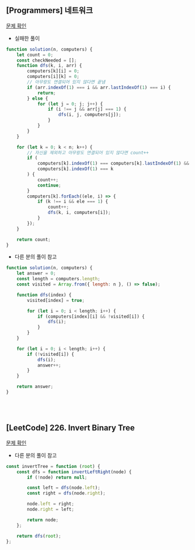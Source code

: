 ## [Programmers] 네트워크

[문제 확인](https://school.programmers.co.kr/learn/courses/30/lessons/43162#)

-   실패한 풀이

```js
function solution(n, computers) {
    let count = 0;
    const checkNeeded = [];
    function dfs(k, i, arr) {
        computers[k][i] = 0;
        computers[i][k] = 0;
        // 아무랑도 연결되어 있지 않다면 끝냄
        if (arr.indexOf(1) === i && arr.lastIndexOf(1) === i) {
            return;
        } else {
            for (let j = 0; j; j++) {
                if (i !== j && arr[j] === 1) {
                    dfs(i, j, computers[j]);
                }
            }
        }
    }

    for (let k = 0; k < n; k++) {
        // 자신을 제외하고 아무랑도 연결되어 있지 않다면 count++
        if (
            computers[k].indexOf(1) === computers[k].lastIndexOf(1) &&
            computers[k].indexOf(1) === k
        ) {
            count++;
            continue;
        }
        computers[k].forEach((ele, i) => {
            if (k !== i && ele === 1) {
                count++;
                dfs(k, i, computers[i]);
            }
        });
    }

    return count;
}
```

<!-- FEEDBACK: 다시 풀어보기 -->

-   다른 분의 풀이 참고

```js
function solution(n, computers) {
    let answer = 0;
    const length = computers.length;
    const visited = Array.from({ length: n }, () => false);

    function dfs(index) {
        visited[index] = true;

        for (let i = 0; i < length; i++) {
            if (computers[index][i] && !visited[i]) {
                dfs(i);
            }
        }
    }

    for (let i = 0; i < length; i++) {
        if (!visited[i]) {
            dfs(i);
            answer++;
        }
    }

    return answer;
}
```

<br>
<br>

## [LeetCode] 226. Invert Binary Tree

[문제 확인](https://leetcode.com/problems/invert-binary-tree/)

-   다른 분의 풀이 참고

```js
const invertTree = function (root) {
    const dfs = function invertLeftRight(node) {
        if (!node) return null;

        const left = dfs(node.left);
        const right = dfs(node.right);

        node.left = right;
        node.right = left;

        return node;
    };

    return dfs(root);
};
```
